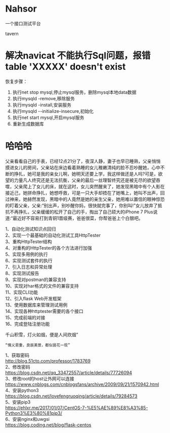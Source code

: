 # Nahsor
一个接口测试平台

tavern


# 解决navicat 不能执行Sql问题，报错table 'XXXXX' doesn't exist
恢复步骤： 
1. 执行net stop mysql,停止mysql服务，删除mysql本地data数据
2. 执行mysqld -remove,移除服务 
3. 执行mysqld -install,安装服务 
4. 执行mysqld --initialize-insecure,初始化 
5. 执行net start mysql,开启mysql服务
6. 重新生成数据库

# 哈哈哈
父亲看看自己的手表，已经12点21分了，夜深人静，妻子也早已睡熟，父亲悄悄摸进女儿的房间，父亲站在床边看着熟睡的女儿稚嫩清纯的脸不忍吵醒她，心中不断的挣扎，她可是我的亲女儿啊，她明天还要上学，我这样做还是人吗?可是，欲望的力量凡人终究还是无法抗衡，父亲的最后一丝理智终究还是被无尽的欲望吞噬，父亲爬上了女儿的床，就在这时，女儿突然醒来了，她发现黑暗中有个人影在接近己，她拼命挣扎，她想呼救，可是一只大手却捂在了她嘴上，她叫不出声，回过神来，她赫然发现，黑暗中的人竟然是她的亲生父亲，她用难以置信的眼神惊恐的盯着父亲，父亲:“别出声，别吵醒你妈，很快就完事了，你别叫!”女儿放弃了抵抗不再挣扎，父亲缓缓的松开了自己的手，掏出了自己硕大的iPhone 7 Plus说道:“最近好不容易打到青铜1晋级赛，爸爸很菜，你帮爸爸上个白银吧。


1、自动化测试知识点回归  
2、实现一个最基础的自动化测试工具HttpTester  
3、重构HttpTester结构  
4、对重构的HttpTester的各个方法进行加强  
5、实现多用例的执行  
6、实现测试套件的执行  
7、引入日志和异常处理  
8、实现测试报告  
9、实现对postman的兼容支持  
10、实现对har格式的文件的兼容支持  
11、实现CLI功能  
12、引入flask Web开发框架  
13、使用数据库来管理测试用例  
14、实现各种httptester需要的各个接口  
15、完成前端的对接  
16、完成登陆注册功能  


千山积雪，灯火如烟，便是人间炊烟”

    “情义恩重，良辰美景，都似昙花一现”



1、获取密码  
http://blog.51cto.com/professor/1783769  
2、修改密码  
https://blog.csdn.net/qq_33472557/article/details/77726094  
3、修改root的host让外网可以连接  
https://www.cnblogs.com/cnblogsfans/archive/2009/09/21/1570942.html  
4、安装python3  
https://blog.csdn.net/lovefengruoqing/article/details/79284573  
5、安装pip3  
https://ehlxr.me/2017/01/07/CentOS-7-%E5%AE%89%E8%A3%85-Python3%E3%80%81pip3/  
6、安装nginx和uwgsi  
https://blog.coding.net/blog/flask-centos  